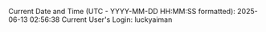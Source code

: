 Current Date and Time (UTC - YYYY-MM-DD HH:MM:SS formatted): 2025-06-13 02:56:38
Current User's Login: luckyaiman
